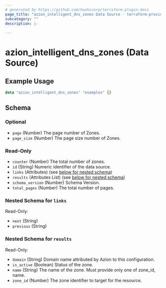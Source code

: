 ```yaml
---
# generated by https://github.com/hashicorp/terraform-plugin-docs
page_title: "azion_intelligent_dns_zones Data Source - terraform-provider-azion"
subcategory: ""
description: |-
  
---
```


# azion_intelligent_dns_zones (Data Source)



## Example Usage

```terraform
data "azion_intelligent_dns_zones" "examples" {}
```

<!-- schema generated by tfplugindocs -->
## Schema

### Optional

- `page` (Number) The page number of Zones.
- `page_size` (Number) The page size number of Zones.

### Read-Only

- `counter` (Number) The total number of zones.
- `id` (String) Numeric identifier of the data source.
- `links` (Attributes) (see [below for nested schema](#nestedatt--links))
- `results` (Attributes List) (see [below for nested schema](#nestedatt--results))
- `schema_version` (Number) Schema Version.
- `total_pages` (Number) The total number of pages.

<a id="nestedatt--links"></a>
### Nested Schema for `links`

Read-Only:

- `next` (String)
- `previous` (String)


<a id="nestedatt--results"></a>
### Nested Schema for `results`

Read-Only:

- `domain` (String) Domain name attributed by Azion to this configuration.
- `is_active` (Boolean) Status of the zone.
- `name` (String) The name of the zone. Must provide only one of zone_id, name.
- `zone_id` (Number) The zone identifier to target for the resource.
